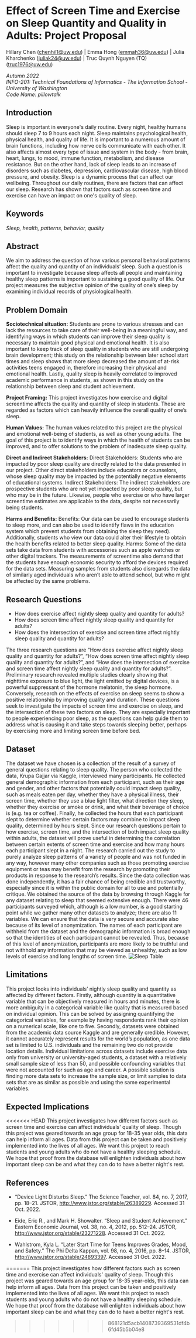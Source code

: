 # **Effect of Screen Time and Exercise on Sleep Quantity and Quality in Adults: Project Proposal**
Hillary Chen (chenhil1@uw.edu) | Emma Hong (emmah36@uw.edu) | Julia Kharchenko (juliak24@uw.edu) | Truc Quynh Nguyen (TQ) (truc1976@uw.edu)

_Autumn 2022_ <br/>
_INFO-201: Technical Foundations of Informatics - The Information School - University of Washington_ <br/>
_Code Name: pillowtalk_

## Introduction

Sleep is important in everyone's daily routine. Every night, healthy humans should sleep 7 to 9 hours each night. Sleep maintains psychological health, physical health, and quality of life. It is important to a numerous amount of brain functions, including how nerve cells communicate with each other. It also affects almost every type of issue and system in the body - from brain, heart, lungs, to mood, immune function, metabolism, and disease resistance. But on the other hand, lack of sleep leads to an increase of disorders such as diabetes, depression, cardiovascular disease, high blood pressure, and obesity. Sleep is a dynamic process that can affect our wellbeing.	Throughout our daily routines, there are factors that can affect our sleep. Research has shown that factors such as screen time and exercise can have an impact on one's quality of sleep.
## Keywords
_Sleep, health, patterns, behavior, quality_

## Abstract
We aim to address the question of how various personal behavioral patterns affect the quality and quantity of an individuals’ sleep. Such a question is important to investigate because sleep affects all people and maintaining healthy sleep patterns is important to sustaining a good quality of life. Our project measures the subjective opinion of the quality of one’s sleep by examining individual records of physiological health.

## Problem Domain
**Sociotechnical situation:**
Students are prone to various stresses and can lack the resources to take care of their well-being in a meaningful way, and identifying ways in which students can improve their sleep quality is necessary to maintain good physical and emotional health. It is also important to keep track of sleep quality in students who are still undergoing brain development; this study on the relationship between later school start times and sleep shows that more sleep decreased the amount of at-risk activities teens engaged in, therefore increasing their physical and emotional health. Lastly, quality sleep is heavily correlated to improved academic performance in students, as shown in this study on the relationship between sleep and student achievement.

**Project Framing:**
This project investigates how exercise and digital screentime affects the quality and quantity of sleep in students. These are regarded as factors which can heavily influence the overall quality of one’s sleep.

**Human Values:**
The human values related to this project are the physical and emotional well-being of students, as well as other young adults. The goal of this project is to identify ways in which the health of students can be improved, and to offer solutions to the problem of inadequate sleep quality.

**Direct and Indirect Stakeholders:**
Direct Stakeholders: Students who are impacted by poor sleep quality are directly related to the data presented in our project. Other direct stakeholders include educators or counselors, whose sleep quality may be impacted by the potentially negative elements of educational systems.
Indirect Stakeholders: The indirect stakeholders are prospective students who are not yet impacted by poor sleep quality, but who may be in the future. Likewise, people who exercise or who have larger screentime estimates are applicable to the data, despite not necessarily being students.

**Harms and Benefits:**
Benefits: Our data can be used to encourage students to sleep more, and can also be used to identify flaws in the education system which prevent students from obtaining the sleep they need). Additionally, students who view our data could alter their lifestyle to obtain the health benefits related to better sleep quality.
Harms: Some of the data sets take data from students with accessories such as apple watches or other digital trackers. The measurements of screentime also demand that the students have enough economic security to afford the devices required for the data sets. Measuring samples from students also disregards the data of similarly aged individuals who aren’t able to attend school, but who might be affected by the same problems.

## Research Questions
- How does exercise affect nightly sleep quality and quantity for adults?
- How does screen time affect nightly sleep quality and quantity for adults?
- How does the intersection of exercise and screen time affect nightly sleep quality and quantity for adults?

The three research questions are “How does exercise affect nightly sleep quality and quantity for adults?”, “How does screen time affect nightly sleep quality and quantity for adults?”, and “How does the intersection of exercise and screen time affect nightly sleep quality and quantity for adults?”. Preliminary research revealed multiple studies clearly showing that nighttime exposure to blue light, the light emitted by digital devices, is a powerful suppressant of the hormone melatonin, the sleep hormone. Conversely, research on the effects of exercise on sleep seems to show a positive relationship by improving quality and duration. These questions seek to investigate the impacts of screen time and exercise on sleep, and the intersection of these two factors on sleep. They are especially important to people experiencing poor sleep, as the questions can help guide them to address what is causing it and take steps towards sleeping better, perhaps by exercising more and limiting screen time before bed.

## Dataset
The dataset we have chosen is a collection of the result of a survey of general questions relating to sleep quality. The person who collected the data, Krupa Gajjar via Kaggle, interviewed many participants.
He collected general demographic information from each participant, such as their age and gender, and other factors that potentially could impact sleep quality, such as meals eaten per day, whether they have a physical illness, their screen time, whether they use a blue light filter, what direction they sleep, whether they exercise or smoke or drink, and what their beverage of choice is (e.g. tea or coffee). Finally, he collected the hours that each participant slept to determine whether certain factors may combine to impact sleep quality, determined by hours slept.
Since our research questions pertain to how exercise, screen time, and the intersection of both impact sleep quality within adults, the dataset will prove useful in determining the correlation between certain extents of screen time and exercise and how many hours each participant slept in a night.
The research carried out the study to purely analyze sleep patterns of a variety of people and was not funded in any way,  however many other companies such as those promoting exercise equipment or teas may benefit from the research by promoting their products in response to the research’s results. Since the data collection was done independently, it has a fair chance of being credible and trustworthy, especially since it is within the public domain for all to use and potentially critique.
We obtained the source of the data by browsing through Kaggle for any dataset relating to sleep that seemed extensive enough. There were 46 participants surveyed which, although is a low number, is a good starting point while we gather many other datasets to analyze; there are also 11 variables.
We can ensure that the data is very secure and accurate also because of its level of anonymization. The names of each participant are withheld from the dataset and the demographic information is broad enough so that the identities of each participant cannot be revealed. Thus, because of this level of anonymization, participants are more likely to be truthful and not withhold any information that may be viewed as unhealthy, such as low levels of exercise and long lengths of screen time.
![Sleep Table](https://github.com/info201b-au2022/project-group40/blob/main/sleep_table.png)

## Limitations
This project looks into individuals’ nightly sleep quality and quantity as affected by different factors. Firstly, although quantity is a quantitative variable that can be objectively measured in hours and minutes, there is more ambiguity in a categorical variable like quality that is measured based on individual opinion. This can be solved by assigning quantifying the categorical variables, for example by having respondents rank their opinion on a numerical scale, like one to five. Secondly, datasets were obtained from the academic data source Kaggle and are generally credible. However, it cannot accurately represent results for the world’s population, as one data set is limited to U.S. individuals and the remaining two do not provide location details. Individual limitations across datasets include exercise data only from university or university-aged students, a dataset with a relatively small sample size of less than 50, and possible confounding variables that were not accounted for such as age and career. A possible solution is finding more data sets to increase the sample size, or limit samples to data sets that are as similar as possible and using the same experimental variables.

## Expected Implications
<<<<<<< HEAD
This project investigates how different factors such as screen time and exercise can affect individuals' quality of sleep. Though this project was geared towards an age group for 18-35 year olds, this data can help inform all ages. Data from this project can be taken and positively implemented into the lives of all ages. We want this project to reach students and young adults who do not have a healthy sleeping schedule. We hope that proof from the database will enlighten individuals about how important sleep can be and what they can do to have a better night's rest.

## References
- “Device Light Disturbs Sleep.” The Science Teacher, vol. 84, no. 7, 2017, pp. 18–21. JSTOR, http://www.jstor.org/stable/26389229. Accessed 31 Oct. 2022.

- Eide, Eric R., and Mark H. Showalter. “Sleep and Student Achievement.” Eastern Economic Journal, vol. 38, no. 4, 2012, pp. 512–24. JSTOR, http://www.jstor.org/stable/23271228. Accessed 31 Oct. 2022.

- Wahlstrom, Kyla L. “Later Start Time for Teens Improves Grades, Mood, and Safety.” The Phi Delta Kappan, vol. 98, no. 4, 2016, pp. 8–14. JSTOR, http://www.jstor.org/stable/24893397. Accessed 31 Oct. 2022.


=======
This project investigates how different factors such as screen time and exercise can affect individuals' quality of sleep. Though this project was geared towards an age group for 18-35 year-olds, this data can help inform all ages. Data from this project can be taken and positively implemented into the lives of all ages. We want this project to reach students and young adults who do not have a healthy sleeping schedule. We hope that proof from the database will enlighten individuals about how important sleep can be and what they can do to have a better night's rest.
>>>>>>> 868121d5acb1408739369531df4b6fd45b5b04e8
